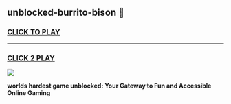 
## unblocked-burrito-bison 👋
<h3>
<a href="https://premium.freeplayer.one?title=unblocked-burrito-bison&ref=14F">CLICK TO PLAY</a></h3>
<hr>

<h3>
<a href="https://premium.freeplayer.one?title=unblocked-burrito-bison&ref=14F">CLICK 2 PLAY</a>
  
</h3>

<a href="https://premium.freeplayer.one?title=unblocked-burrito-bison&ref=12F/"><img src="https://clearcache.store/games.png"></a>


**worlds hardest game unblocked: Your Gateway to Fun and Accessible Online Gaming**
